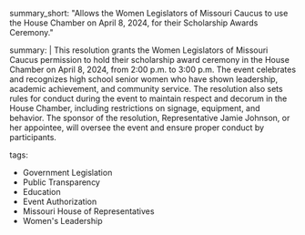summary_short: "Allows the Women Legislators of Missouri Caucus to use the House Chamber on April 8, 2024, for their Scholarship Awards Ceremony."

summary: |
  This resolution grants the Women Legislators of Missouri Caucus permission to hold their scholarship award ceremony in the House Chamber on April 8, 2024, from 2:00 p.m. to 3:00 p.m. The event celebrates and recognizes high school senior women who have shown leadership, academic achievement, and community service. The resolution also sets rules for conduct during the event to maintain respect and decorum in the House Chamber, including restrictions on signage, equipment, and behavior. The sponsor of the resolution, Representative Jamie Johnson, or her appointee, will oversee the event and ensure proper conduct by participants.

tags:
  - Government Legislation
  - Public Transparency
  - Education
  - Event Authorization
  - Missouri House of Representatives
  - Women's Leadership
